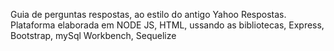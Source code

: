 Guia de perguntas respostas, ao estilo do antigo Yahoo Respostas.
Plataforma elaborada em NODE JS, HTML, ussando as bibliotecas, Express, Bootstrap, mySql Workbench, Sequelize
